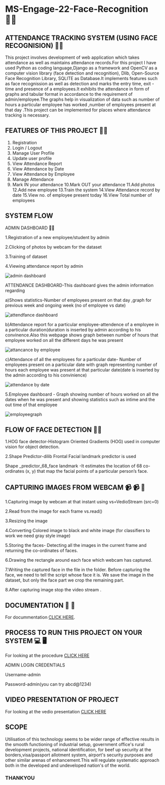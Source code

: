 # MS-Engage-22-Face-Recognition 	:person_red_hair:
##  **ATTENDANCE TRACKING SYSTEM (USING FACE RECOGNISION)**	:woman_student:




This project involves development of web application which takes attendance as well as maintains attendance records.For this project I have used  Python as coding language,Django as a framework  and OpenCV as a computer vision library (face detection and recognition),	Dlib,	Open-Source Face Recognition Library,	SQLITE as  Database.It implements features such as face recognission as well as detection and marks the entry time, exit -time and presence of a employees.It exhibits the attendance in form of  graphs and tabular format in accordance to the requirement of admin/employee.The graphs help in visualization of data such as number of hours a particular employee has worked ,number of employees present at that day .This project can be implemented for  places where attendance tracking is necessary.












##  **FEATURES OF THIS PROJECT**	:man_technologist:
1.	Registration
2.	Login / Logout
3.	Manage User Profile
4.	Update user profile
5.	View  Attendance Report
6.	View Attendance by Date
7.	View Attendance by Employee
8.	Manage Attendance
9.	Mark IN your attendance
10.Mark OUT your attendance
11.Add photos
12.Add new employee
13.Train the system
14.View Attendance record by date
15.View no. of employee present today
16.View Total number of employees

















##  **SYSTEM FLOW**  
ADMIN DASHBOARD   :technologist:








1.Registration of a new employee/student by admin

2.Clicking of photos by webcam for the dataset

3.Training of dataset

4.Viewing attendance report by admin 






![admin dashboard](https://user-images.githubusercontent.com/102857029/170040527-11c6eb0e-4823-41d2-9bec-aa3788abd6d0.JPG)
















   ATTENDANCE DASHBOARD-This dashboard gives the admin information regarding
   
   
 a)Shows statistics-Number of employees present on that day ,graph for previous week and ongoing week (no of employee vs date)
 
 
 
 
 
 ![attendfance dashboard](https://user-images.githubusercontent.com/102857029/170042819-f2d84e23-9494-4f41-8677-c35c41e4b99b.JPG)
 
 
 
 
 
 
 
   
   
 b)Attendance report for a particular employee-attendence of a employee in a particular duration(duration is inserted by admin according to his convinence.Also this webpage shows graph between number of hours that employee worked on all the different days he was present
 
 
 
 
 
 
  ![attancance by employee](https://user-images.githubusercontent.com/102857029/170041186-663c8d21-018d-419c-9e55-d8db3d563e11.JPG)
  
  
  
  
  
  
  
   
   
   
   
   
   
   
   
   
   
   
   
   
   
   
   
c)Attendance of all the employees for a particular date- Number of employees present on a particular date with graph representing number of hours each employee          was present at that particular date(date is inserted by the admin according to his convinience)









![attendance by date](https://user-images.githubusercontent.com/102857029/170044330-e9cd8545-99b4-442f-b793-26cdab65ecc9.JPG)
























5.Employee dashboard - Graph showing number of hours worked on all the dates when he was present and showing statistics such as intime and the out time of that employee













![employeegraph](https://user-images.githubusercontent.com/102857029/170046573-3bb382b0-71cc-4fb4-8824-f5e63a7beeb5.JPG)




















## **FLOW OF FACE DETECTION**  	:man_technologist:
           
1.HOG face detector-Histogram Oriented Gradients (HOG) used in computer vision for object detection.


2.Shape Predictor-dilib Frontal Facial landmark predictor is used 


 Shape _predictor_68_face landmark -It estimates the location of 68 co-ordinates (x, y) that map the facial points of a particular person’s face.


 ##  **CAPTURING IMAGES FROM WEBCAM**  	📹	:video_camera:   :camera_flash:
 
 
1.Capturing image by webcam at that instant using vs=VedioStream (src=0)


2.Read from the image for each frame vs.read() 


3.Resizing the image 


4.Converting Colored image to black and white image (for classifiers to work we need gray style image)


5.Storing the faces- Detecting all the images in the current frame and returning the co-ordinates of faces.


6.Drawing the rectangle around each face which webcam has captured.


7.Writing the captured face in the file in the folder. Before capturing the face, we need to tell the script whose face it is. We save the image in the dataset, but only the face part we crop the remaining part.


8.After capturing image stop the video stream .




##  **DOCUMENTATION** 	:card_index:  	:orange_book:

For docummentation [CLICK HERE](https://docs.google.com/document/d/1bn-bJaX9ob8y7cWTjXjOysd7DlQx2252/edit?usp=sharing&ouid=102673503864233077521&rtpof=true&sd=true).


## **PROCESS TO RUN THIS PROJECT ON YOUR SYSTEM**  	:computer:   	:desktop_computer:


For looking at the procedure [CLICK HERE](https://drive.google.com/drive/folders/1j28kybfL0yEohmqIYknc297M6KtI8YXC?usp=sharing)








ADMIN LOGIN CREDENTIALS




Username-admin




Password-admin(you can try abcd@1234)






##  **VIDEO PRESENTATION OF PROJECT**  



For looking at the vedio presentation [CLICK HERE](https://drive.google.com/file/d/1DIw4ZWbM5RPXdlNebR_2NaP4d_QKOmCH/view)









## **SCOPE**  	
Utilisation of this technology seems to be wider range of effective results in the  smooth functioning of industrial setup, government office's rural development projects, national identification, for beef up security at the borders,visa/passport allotment system, airport's security purposes and other similar arenas of enhancement.This will regulate systematic approach both in the developed and undeveloped nation's of the world.








### THANKYOU ##














